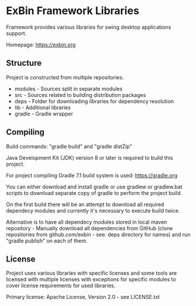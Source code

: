 ExBin Framework Libraries
=========================

Framework provides various libraries for swing desktop applications support.

Homepage: https://exbin.org  

Structure
---------

Project is constructed from multiple repositories.

  * modules - Sources split in separate modules
  * src - Sources related to building distribution packages
  * deps - Folder for downloading libraries for dependency resolution
  * lib - Additional libraries
  * gradle - Gradle wrapper

Compiling
---------

Build commands: "gradle build" and "gradle distZip"

Java Development Kit (JDK) version 8 or later is required to build this project.

For project compiling Gradle 7.1 build system is used: https://gradle.org

You can either download and install gradle or use gradlew or gradlew.bat scripts to download separate copy of gradle to perform the project build.

On the first build there will be an attempt to download all required dependecy modules and currently it's necessary to execute build twice.

Alternative is to have all dependecy modules stored in local maven repository - Manually download all dependencies from GitHub (clone repositories from github.com/exbin - see. deps directory for names) and run "gradle publish" on each of them.

License
-------

Project uses various libraries with specific licenses and some tools are licensed with multiple licenses with exceptions for specific modules to cover license requirements for used libraries.

Primary license: Apache License, Version 2.0 - see LICENSE.txt
